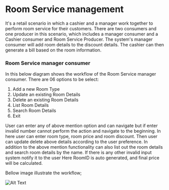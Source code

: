 # Room Service management
It's a retail scenario in which a cashier and a manager work together to perform room service for their customers. There are two consumers and one producer in this scenario, which includes a manager consumer and a Cashier consumer and Room Service Producer. The system's manager consumer will add room details to the discount details. The cashier can then generate a bill based on the room information. 

### Room Service manager consumer
In this below diagram shows the workflow of the Room Service manager consumer. 
There are 06 options to be select:

01. Add a new Room Type 
02. Update an existing Room Details 
03. Delete an existing Room Details 
04. List Room Details 
05. Search Room Details 
06. Exit
   
User can enter any of above mention option and can navigate but if enter invalid number cannot perform the action and navigate to the beginning. In here user can enter room type, room price and room discount. Then user can update delete above details according to the user preference. In addition to the above mention functionality can also list out the room details and search room details by the name. If there is any other invalid input system notify it to the user Here RoomID is auto generated, and final price will be calculated.

Bellow image illustrate the workflow;

![Alt Text](path/to/your/image.jpg)
